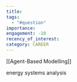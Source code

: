 ```yaml
---
title: 
tags:
  - "#question"
importance: 
engagement: -10
recency_of_interest: 
category: CAREER
---
```


[[Agent-Based Modelling]]

energy systems analysis